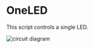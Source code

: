 # OneLED

This script controls a single LED.

![circuit diagram](https://raw.githubusercontent.com/Bluewolf787/assets/main/Small-Arduino-Projects/onLed.svg?token=GHSAT0AAAAAAB6G4KTLHNDUB6N2YYUJJQUCZBE5N7Q)
